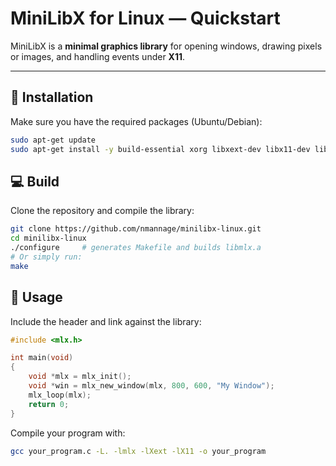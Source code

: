 # MiniLibX for Linux — Quickstart

MiniLibX is a **minimal graphics library** for opening windows, drawing pixels or images, and handling events under **X11**.

---

## 🧩 Installation

Make sure you have the required packages (Ubuntu/Debian):

```bash
sudo apt-get update
sudo apt-get install -y build-essential xorg libxext-dev libx11-dev libbsd-dev libxpm-dev
```

## 💻 Build

Clone the repository and compile the library:

```bash
git clone https://github.com/nmannage/minilibx-linux.git
cd minilibx-linux
./configure     # generates Makefile and builds libmlx.a
# Or simply run:
make
```

## 🚀 Usage

Include the header and link against the library:

```c
#include <mlx.h>

int main(void)
{
    void *mlx = mlx_init();
    void *win = mlx_new_window(mlx, 800, 600, "My Window");
    mlx_loop(mlx);
    return 0;
}
```

Compile your program with:

```bash
gcc your_program.c -L. -lmlx -lXext -lX11 -o your_program
```